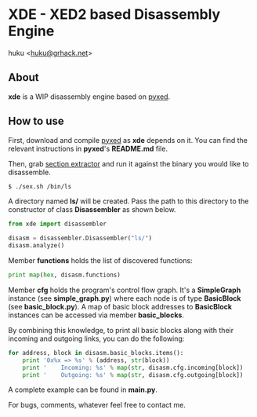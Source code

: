 # XDE - XED2 based Disassembly Engine

huku &lt;[huku@grhack.net](mailto:huku@grhack.net)&gt;


## About

**xde** is a WIP disassembly engine based on [pyxed](https://github.com/huku-/pyxed).


## How to use

First, download and compile [pyxed](https://github.com/huku-/pyxed) as **xde**
depends on it. You can find the relevant instructions in **pyxed**'s
**README.md** file.

Then, grab [section extractor](https://github.com/huku-/sex) and run it against
the binary you would like to disassemble.

```sh
$ ./sex.sh /bin/ls
```

A directory named **ls/** will be created. Pass the path to this directory to
the constructor of class **Disassembler** as shown below.

```python
from xde import disassembler

disasm = disassembler.Disassembler("ls/")
disasm.analyze()
```

Member **functions** holds the list of discovered functions:

```python
print map(hex, disasm.functions)
```

Member **cfg** holds the program's control flow graph. It's a **SimpleGraph**
instance (see **simple_graph.py**) where each node is of type **BasicBlock**
(see **basic_block.py**). A map of basic block addresses to **BasicBlock**
instances can be accessed via member **basic_blocks**.

By combining this knowledge, to print all basic blocks along with their incoming
and outgoing links, you can do the following:

```python
for address, block in disasm.basic_blocks.items():
    print '0x%x => %s' % (address, str(block))
    print '    Incoming: %s' % map(str, disasm.cfg.incoming[block])
    print '    Outgoing: %s' % map(str, disasm.cfg.outgoing[block])
```

A complete example can be found in **main.py**.

For bugs, comments, whatever feel free to contact me.

